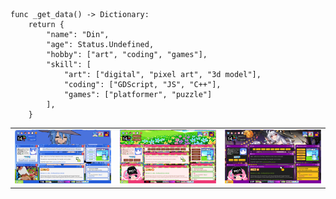 ```gdscript
func _get_data() -> Dictionary:
    return {
        "name": "Din",
        "age": Status.Undefined,
        "hobby": ["art", "coding", "games"],
        "skill": [
            "art": ["digital", "pixel art", "3d model"],
            "coding": ["GDScript, "JS", "C++"],
            "games": ["platformer", "puzzle"]
        ],
    }
```

<table>
    <tr>
        <td><a href="https://dinpixels.neocities.org" target="_blank"><img src="./src/img/preview_xp_theme.png" alt="preview_xp_theme.png"></a></td>
        <td><a href="https://dinpixels.neocities.org" target="_blank"><img src="./src/img/preview_sakura_theme.png" alt="preview_sakura_theme.png"></a></td>
        <td><a href="https://dinpixels.neocities.org" target="_blank"><img src="./src/img/preview_halloween_theme.png" alt="preview_halloween_theme.png"></a></td>
    </tr>
</table>